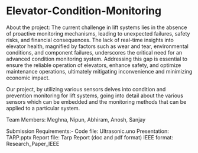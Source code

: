 # Elevator-Condition-Monitoring

About the project:
The current challenge in lift systems lies in the absence of proactive monitoring mechanisms, leading to unexpected failures, safety risks, and financial consequences. The lack of real-time insights into elevator health, magnified by factors such as wear and tear, environmental conditions, and component failures, underscores the critical need for an advanced condition monitoring system. Addressing this gap is essential to ensure the reliable operation of elevators, enhance safety, and optimize maintenance operations, ultimately mitigating inconvenience and minimizing economic impact.

Our project, by utilizing various sensors delves into condition and prevention monitoring for lift systems, going into detail about the various sensors which can be embedded and the monitoring methods that can be applied to a particular system.


Team Members:
Meghna, Nipun, Abhiram, Anosh, Sanjay

Submission Requirements:-
Code file: Ultrasonic.uno
Presentation: TARP.pptx
Report file: Tarp Report (doc and pdf format)
IEEE format: Research_Paper_IEEE
